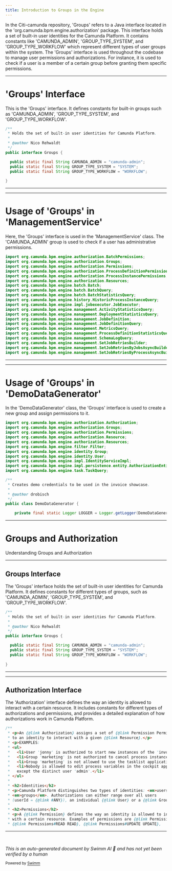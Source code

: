 ```yaml
---
title: Introduction to Groups in the Engine
---
```

In the Citi-camunda repository, 'Groups' refers to a Java interface located in the 'org.camunda.bpm.engine.authorization' package. This interface holds a set of built-in user identities for the Camunda Platform. It contains constants like 'CAMUNDA_ADMIN', 'GROUP_TYPE_SYSTEM', and 'GROUP_TYPE_WORKFLOW' which represent different types of user groups within the system. The 'Groups' interface is used throughout the codebase to manage user permissions and authorizations. For instance, it is used to check if a user is a member of a certain group before granting them specific permissions.

<SwmSnippet path="/engine/src/main/java/org/camunda/bpm/engine/authorization/Groups.java" line="19">

---

# 'Groups' Interface

This is the 'Groups' interface. It defines constants for built-in groups such as 'CAMUNDA_ADMIN', 'GROUP_TYPE_SYSTEM', and 'GROUP_TYPE_WORKFLOW'.

```java
/**
 * Holds the set of built-in user identities for Camunda Platform.
 *
 * @author Nico Rehwaldt
 */
public interface Groups {

  public static final String CAMUNDA_ADMIN = "camunda-admin";
  public static final String GROUP_TYPE_SYSTEM = "SYSTEM";
  public static final String GROUP_TYPE_WORKFLOW = "WORKFLOW";
  
}
```

---

</SwmSnippet>

<SwmSnippet path="/engine/src/main/java/org/camunda/bpm/engine/ManagementService.java" line="27">

---

# Usage of 'Groups' in 'ManagementService'

Here, the 'Groups' interface is used in the 'ManagementService' class. The 'CAMUNDA_ADMIN' group is used to check if a user has administrative permissions.

```java
import org.camunda.bpm.engine.authorization.BatchPermissions;
import org.camunda.bpm.engine.authorization.Groups;
import org.camunda.bpm.engine.authorization.Permissions;
import org.camunda.bpm.engine.authorization.ProcessDefinitionPermissions;
import org.camunda.bpm.engine.authorization.ProcessInstancePermissions;
import org.camunda.bpm.engine.authorization.Resources;
import org.camunda.bpm.engine.batch.Batch;
import org.camunda.bpm.engine.batch.BatchQuery;
import org.camunda.bpm.engine.batch.BatchStatisticsQuery;
import org.camunda.bpm.engine.history.HistoricProcessInstanceQuery;
import org.camunda.bpm.engine.impl.jobexecutor.JobExecutor;
import org.camunda.bpm.engine.management.ActivityStatisticsQuery;
import org.camunda.bpm.engine.management.DeploymentStatisticsQuery;
import org.camunda.bpm.engine.management.JobDefinition;
import org.camunda.bpm.engine.management.JobDefinitionQuery;
import org.camunda.bpm.engine.management.MetricsQuery;
import org.camunda.bpm.engine.management.ProcessDefinitionStatisticsQuery;
import org.camunda.bpm.engine.management.SchemaLogQuery;
import org.camunda.bpm.engine.management.SetJobRetriesBuilder;
import org.camunda.bpm.engine.management.SetJobRetriesByJobsAsyncBuilder;
import org.camunda.bpm.engine.management.SetJobRetriesByProcessAsyncBuilder;
```

---

</SwmSnippet>

<SwmSnippet path="/examples/invoice/src/main/java/org/camunda/bpm/example/invoice/DemoDataGenerator.java" line="41">

---

# Usage of 'Groups' in 'DemoDataGenerator'

In the 'DemoDataGenerator' class, the 'Groups' interface is used to create a new group and assign permissions to it.

```java
import org.camunda.bpm.engine.authorization.Authorization;
import org.camunda.bpm.engine.authorization.Groups;
import org.camunda.bpm.engine.authorization.Permissions;
import org.camunda.bpm.engine.authorization.Resource;
import org.camunda.bpm.engine.authorization.Resources;
import org.camunda.bpm.engine.filter.Filter;
import org.camunda.bpm.engine.identity.Group;
import org.camunda.bpm.engine.identity.User;
import org.camunda.bpm.engine.impl.IdentityServiceImpl;
import org.camunda.bpm.engine.impl.persistence.entity.AuthorizationEntity;
import org.camunda.bpm.engine.task.TaskQuery;

/**
 * Creates demo credentials to be used in the invoice showcase.
 *
 * @author drobisch
 */
public class DemoDataGenerator {

    private final static Logger LOGGER = Logger.getLogger(DemoDataGenerator.class.getName());

```

---

</SwmSnippet>

# Groups and Authorization

Understanding Groups and Authorization

<SwmSnippet path="/engine/src/main/java/org/camunda/bpm/engine/authorization/Groups.java" line="19">

---

## Groups Interface

The 'Groups' interface holds the set of built-in user identities for Camunda Platform. It defines constants for different types of groups, such as 'CAMUNDA_ADMIN', 'GROUP_TYPE_SYSTEM', and 'GROUP_TYPE_WORKFLOW'.

```java
/**
 * Holds the set of built-in user identities for Camunda Platform.
 *
 * @author Nico Rehwaldt
 */
public interface Groups {

  public static final String CAMUNDA_ADMIN = "camunda-admin";
  public static final String GROUP_TYPE_SYSTEM = "SYSTEM";
  public static final String GROUP_TYPE_WORKFLOW = "WORKFLOW";
  
}
```

---

</SwmSnippet>

<SwmSnippet path="/engine/src/main/java/org/camunda/bpm/engine/authorization/Authorization.java" line="24">

---

## Authorization Interface

The 'Authorization' interface defines the way an identity is allowed to interact with a certain resource. It includes constants for different types of authorizations and permissions, and provides a detailed explanation of how authorizations work in Camunda Platform.

```java
/**
 * <p>An {@link Authorization} assigns a set of {@link Permission Permissions}
 * to an identity to interact with a given {@link Resource}.</p>
 * <p>EXAMPLES:
 * <ul>
 *   <li>User 'jonny' is authorized to start new instances of the 'invoice' process</li>
 *   <li>Group 'marketing' is not authorized to cancel process instances.</li>
 *   <li>Group 'marketing' is not allowed to use the tasklist application.</li>
 *   <li>Nobody is allowed to edit process variables in the cockpit application,
 *   except the distinct user 'admin'.</li>
 * </ul>
 *
 * <h2>Identities</h2>
 * <p>Camunda Platform distinguishes two types of identities: <em>users</em> and
 * <em>groups</em>. Authorizations can either range over all users
 * (userId = {@link #ANY}), an individual {@link User} or a {@link Group} of users.</p>
 *
 * <h2>Permissions</h2>
 * <p>A {@link Permission} defines the way an identity is allowed to interact
 * with a certain resource. Examples of permissions are {@link Permissions#CREATE CREATE},
 * {@link Permissions#READ READ}, {@link Permissions#UPDATE UPDATE},
```

---

</SwmSnippet>

&nbsp;

*This is an auto-generated document by Swimm AI 🌊 and has not yet been verified by a human*

<SwmMeta version="3.0.0" repo-id="Z2l0aHViJTNBJTNBQ2l0aS1jYW11bmRhJTNBJTNBZ2lsYWRuYXZvdA==" repo-name="Citi-camunda" doc-type="overview"><sup>Powered by [Swimm](/)</sup></SwmMeta>
